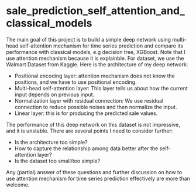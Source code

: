 # sale_prediction_self_attention_and_classical_models

The main goal of this project is to build a simple deep network using multi-head self-attention mechanism for time series prediction and compare its performance with classical models, e.g decision tree, XGBoost. Note that I use attention mechanism because it is explainble. For dataset, we use the Walmart Dataset from Kaggle. Here is the architecture of my deep network:
- Positional encoding layer: attention mechanism does not know the positions, and we have to use positional encoding.
- Multi-head self-attention layer: This layer tells us about how the current input depends on previous input.
- Normalization layer with residual connection: We use residual connection to reduce possible noises and then normalize the input.
- Linear layer: this is for producing the predicted sale values.

The performance of this deep network on this dataset is not impressive, and it is unstable. There are several points I need to consider further:
- Is the architecture too simple?
- How to capture the relationship among data better after the self-attention layer?
- Is the dataset too small/too simple?

Any (partial) answer of these questions and further discussion on how to use attention mechanism for time series prediction effectively are more than welcome.
